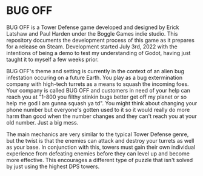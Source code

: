 # BUG OFF

BUG OFF is a Tower Defense game developed and designed by Erick Latshaw and Paul Harden under the Boggle Games indie studio. This repository documents the development process of this game as it prepares for a release on Steam. Development started July 3rd, 2022 with the intentions of being a demo to test my understanding of Godot, having just taught it to myself a few weeks prior.

BUG OFF's theme and setting is currently in the context of an alien bug infestation occuring on a future Earth. You play as a bug extermination company with high-tech turrets as a means to squash the incoming foes. Your company is called BUG OFF and customers in need of your help can reach you at "1-800 you filthy stinkin bugs better get off my planet or so help me god I am gunna squash ya td". You might think about changing your phone number but everyone's gotten used to it so it would really do more harm than good when the number changes and they can't reach you at your old number. Just a big mess.

The main mechanics are very similar to the typical Tower Defense genre, but the twist is that the enemies can attack and destroy your turrets as well as your base. In conjunction with this, towers must gain their own individual experience from defeating enemies before they can level up and become more effective. This encourages a different type of puzzle that isn't solved by just using the highest DPS towers.

